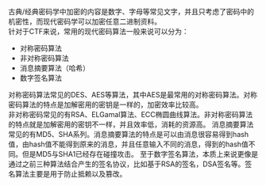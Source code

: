 古典/经典密码学中加密的内容是数字、字母等常见文字，并且只考虑了密码中的机密性，而现代密码学可以加密任意二进制资料。  
针对于CTF来说，常用的现代密码算法一般来说可以分为：

- 对称密码算法
- 非对称密码算法
- 消息摘要算法（哈希）
- 数字签名算法

对称密码算法常见的DES、AES等算法，其中AES是最常用的对称密码算法。对称密码算法的特点是加解密用的密钥是一样的，加密效率比较高。  
非对称密码常见的有RSA、ELGamal算法、ECC椭圆曲线算法。非对称密码算法的特点就是加解密用的密钥不一样，并且效率低，消耗的资源高。
消息摘要算法常见的有MD5、SHA系列。消息摘要算法的特点是可以由消息很容易得到hash值，由hash值不能得到原来的消息，并且任意输入不同的消息，得到的hash值不同。但是MD5与SHA1已经存在碰撞攻击。
至于数字签名算法，本质上来说更像是通过之前三种算法结合产生的签名协议，比如基于RSA的签名，DSA签名等。签名算法主要是用于防止抵赖以及篡改。
